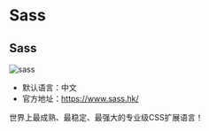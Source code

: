 # Sass

## Sass

![sass](/images/html/css-frame/sass/sass.png)

- 默认语言：中文
- 官方地址：https://www.sass.hk/

世界上最成熟、最稳定、最强大的专业级CSS扩展语言！
